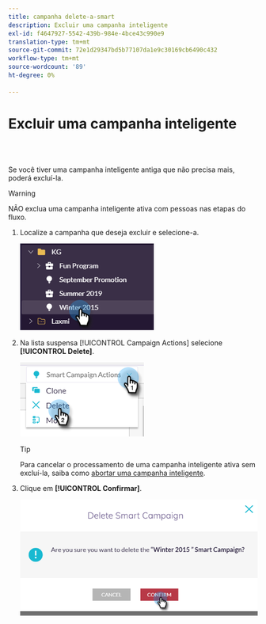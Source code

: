 ```yaml
---
title: campanha delete-a-smart
description: Excluir uma campanha inteligente
exl-id: f4647927-5542-439b-984e-4bce43c990e9
translation-type: tm+mt
source-git-commit: 72e1d29347bd5b77107da1e9c30169cb6490c432
workflow-type: tm+mt
source-wordcount: '89'
ht-degree: 0%

---
```


# Excluir uma campanha inteligente

<br> 

Se você tiver uma campanha inteligente antiga que não precisa mais, poderá excluí-la.

>[!WARNING]
>
>NÃO exclua uma campanha inteligente ativa com pessoas nas etapas do fluxo.

1. Localize a campanha que deseja excluir e selecione-a.

   ![Imagem Um](/help/sky/assets/smart-campaigns/delete-a-smart-campaign/delete-a-smart-campaign-1.png)

1. Na lista suspensa [!UICONTROL Campaign Actions] selecione **[!UICONTROL Delete]**.

   ![Imagem dois](/help/sky/assets/smart-campaigns/delete-a-smart-campaign/delete-a-smart-campaign-2.png)

   >[!TIP]
   >
   >Para cancelar o processamento de uma campanha inteligente ativa sem excluí-la, saiba como [abortar uma campanha inteligente](https://docs.marketo.com/display/DOCS/Abort+a+Smart+Campaign).

1. Clique em **[!UICONTROL Confirmar]**.

   ![Imagem Três](/help/sky/assets/smart-campaigns/delete-a-smart-campaign/delete-a-smart-campaign-3.png)
